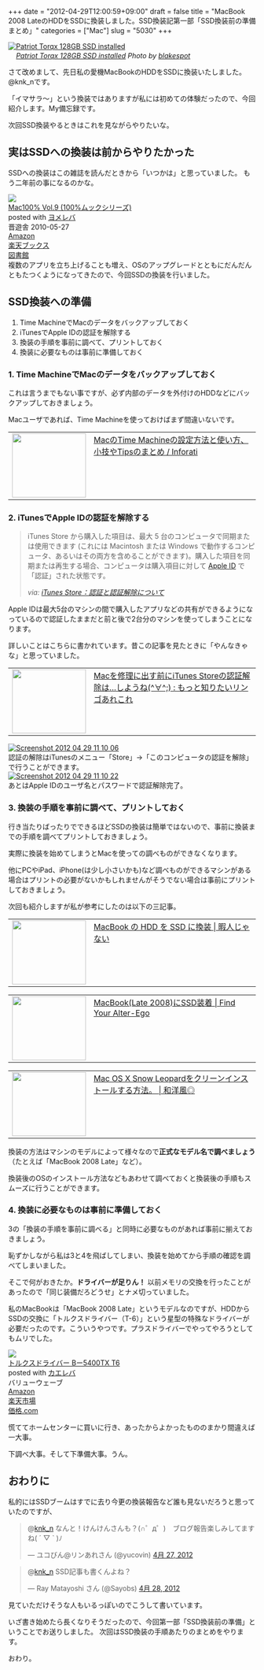 +++
date = "2012-04-29T12:00:59+09:00"
draft = false
title = "MacBook 2008 LateのHDDをSSDに換装しました。SSD換装記第一部「SSD換装前の準備まとめ」"
categories = ["Mac"]
slug = "5030"
+++

<div class="center"><a href="http://www.flickr.com/photos/35448539@N00/4250766739/" title="Patriot Torqx 128GB SSD installed by blakespot, on Flickr" target="_blank"><img class="flickr_photo" src="http://farm3.static.flickr.com/2743/4250766739_bff84bd99c_z.jpg" alt="Patriot Torqx 128GB SSD installed" width=""/></a></div><cite class="flickr_photographer"><img src="http://farm4.static.flickr.com/3329/favicons/72157601614001242_7730.png" width="16" /><a href="http://www.flickr.com/photos/35448539@N00/4250766739/">Patriot Torqx 128GB SSD installed</a> Photo by <a href="http://www.flickr.com/photos/35448539@N00/">blakespot</a></cite>

さて改めまして、先日私の愛機MacBookのHDDをSSDに換装いたしました。@knk_nです。

「イマサラ〜」という換装ではありますが私には初めての体験だったので、今回紹介します。My備忘録です。

次回SSD換装やるときはこれを見ながらやりたいな。<!--more--><h2>実はSSDへの換装は前からやりたかった</h2>
SSDへの換装はこの雑誌を読んだときから「いつかは」と思っていました。
もう二年前の事になるのかな。

<div class="booklink-box"><div class="booklink-image"><a href="http://www.amazon.co.jp/exec/obidos/asin/4863911017/knkn-22/" rel="nofollow" target="_blank"><img src="http://ecx.images-amazon.com/images/I/51YC%2BDSeAkL._SL160_.jpg" style="border: none;" /></a></div><div class="booklink-info"><div class="booklink-name"><a href="http://www.amazon.co.jp/exec/obidos/asin/4863911017/knkn-22/" rel="nofollow" target="_blank">Mac100% Vol.9 (100%ムックシリーズ)</a><div class="booklink-powered-date">posted with <a href="http://yomereba.com" target="_blank">ヨメレバ</a></div></div><div class="booklink-detail"> 晋遊舎 2010-05-27    </div><div class="booklink-link2"><div class="shoplinkamazon"><a href="http://www.amazon.co.jp/exec/obidos/asin/4863911017/knkn-22/" rel="nofollow" target="_blank" title="アマゾン" >Amazon</a></div><div class="shoplinkrakuten"><a href="http://hb.afl.rakuten.co.jp/hgc/0f5dc138.501851a3.0f5dc139.bdbe2eb7/?pc=http%3A%2F%2Fbooks.rakuten.co.jp%2Frb%2F6496121%2F%3Fscid%3Daf_ich_link_urltxt%26m%3Dhttp%3A%2F%2Fm.rakuten.co.jp%2Fev%2Fbook%2F" rel="nofollow" target="_blank" title="楽天ブックス" >楽天ブックス</a></div><div class="shoplinktoshokan"><a href="http://calil.jp/book/4863911017" rel="nofollow" target="_blank" title="図書館" >図書館</a></div></div></div><div class="booklink-footer"></div></div>
複数のアプリを立ち上げることも増え、OSのアップグレードとともにだんだんともたつくようになってきたので、今回SSDの換装を行いました。


<h2>SSD換装への準備</h2>
<ol>
<li>Time MachineでMacのデータをバックアップしておく</li>
<li>iTunesでApple IDの認証を解除する</li>
<li>換装の手順を事前に調べて、プリントしておく</li>
<li>換装に必要なものは事前に準備しておく</li>
</ol>

<h3>1. Time MachineでMacのデータをバックアップしておく</h3>
これは言うまでもない事ですが、必ず内部のデータを外付けのHDDなどにバックアップしておきましょう。

Macユーザであれば、Time Machineを使っておけばまず間違いないです。

<table width="100%"><td valign="top" width="150"><a href="http://inforati.jp/apple/mac-tips-techniques/system-hints/how-to-use-mac-time-machine-back-up.html" target="_blank"><img border="0" src="http://capture.heartrails.com/150x130/shadow?http://inforati.jp/apple/mac-tips-techniques/system-hints/how-to-use-mac-time-machine-back-up.html" alt="" width="150" height="130" /></a></td><td valign="top"><a  href="http://inforati.jp/apple/mac-tips-techniques/system-hints/how-to-use-mac-time-machine-back-up.html" target="_blank">MacのTime Machineの設定方法と使い方、小技やTipsのまとめ / Inforati</a><script type="text/javascript">var url = "http://inforati.jp/apple/mac-tips-techniques/system-hints/how-to-use-mac-time-machine-back-up.html";</script><script src="http://api.b.st-hatena.com/entry.count?url=http://inforati.jp/apple/mac-tips-techniques/system-hints/how-to-use-mac-time-machine-back-up.html&callback=hatebTxt"></script>
</td></table>

<h3>2. iTunesでApple IDの認証を解除する</h3>
<blockquote cite="http://support.apple.com/kb/HT1420?viewlocale=ja_JP" title="iTunes Store：認証と認証解除について">
<p>iTunes Store から購入した項目は、最大 5 台のコンピュータで同期または使用できます (これには Macintosh または Windows で動作するコンピュータ、あるいはその両方を含めることができます)。購入した項目を同期または再生する場合、コンピュータは購入項目に対して <a href="http://support.apple.com/kb/HE37?viewlocale=ja_JP" onclick="s_objectID=&quot;http://support.apple.com/kb/HE37?viewlocale=ja_JP_1&quot;;return this.s_oc?this.s_oc(e):true">Apple ID</a> で「認証」された状態です。</p>
<cite>via: <a href="http://support.apple.com/kb/HT1420?viewlocale=ja_JP" target="_blank">iTunes Store：認証と認証解除について</a></cite>
</blockquote>

Apple IDは最大5台のマシンの間で購入したアプリなどの共有ができるようになっているので認証したままだと前と後で2台分のマシンを使ってしまうことになります。

詳しいことはこちらに書かれています。昔この記事を見たときに「やんなきゃな」と思っていました。

<table width="100%"><td valign="top" width="150"><a href="http://yucomac.blog96.fc2.com/blog-entry-359.html" target="_blank"><img border="0" src="http://capture.heartrails.com/150x130/shadow?http://yucomac.blog96.fc2.com/blog-entry-359.html" alt="" width="150" height="130" /></a></td><td valign="top"><a  href="http://yucomac.blog96.fc2.com/blog-entry-359.html" target="_blank">Macを修理に出す前にiTunes Storeの認証解除は…しようね(^∀^;) : もっと知りたいリンゴあれこれ</a><script type="text/javascript">var url = "http://yucomac.blog96.fc2.com/blog-entry-359.html";</script><script src="http://api.b.st-hatena.com/entry.count?url=http://yucomac.blog96.fc2.com/blog-entry-359.html&callback=hatebTxt"></script>
</td></table>


<div class="center"><a href="http://knk-n.com.s3-website-ap-northeast-1.amazonaws.com/images/2012/04/screenshot-2012-04-29-11.10.06.jpg"><img src="http://knk-n.com.s3-website-ap-northeast-1.amazonaws.com/images/2012/04/screenshot-2012-04-29-11.10.06.jpg" alt="Screenshot 2012 04 29 11 10 06" title="screenshot 2012-04-29 11.10.06.jpg" border="0" width="" height="" /></a></div>
認証の解除はiTunesのメニュー「Store」→「このコンピュータの認証を解除」で行うことができます。

<div class="center"><a href="http://knk-n.com.s3-website-ap-northeast-1.amazonaws.com/images/2012/04/screenshot-2012-04-29-11.10.22.jpg"><img src="http://knk-n.com.s3-website-ap-northeast-1.amazonaws.com/images/2012/04/screenshot-2012-04-29-11.10.22.jpg" alt="Screenshot 2012 04 29 11 10 22" title="screenshot 2012-04-29 11.10.22.jpg" border="0" width="" height="" /></a></div>
あとはApple IDのユーザ名とパスワードで認証解除完了。


<h3>3. 換装の手順を事前に調べて、プリントしておく</h3>
行き当たりばったりでできるほどSSDの換装は簡単ではないので、事前に換装までの手順を調べてプリントしておきましょう。

実際に換装を始めてしまうとMacを使っての調べものができなくなります。

他にPCやiPad、iPhone(は少し小さいかも)など調べものができるマシンがある場合はプリントの必要がないかもしれませんがそうでない場合は事前にプリントしておきましょう。

次回も紹介しますが私が参考にしたのは以下の三記事。
<table width="100%"><td valign="top" width="150"><a href="http://hima-j.in/mac/macbook-hdd-ssd-2/" target="_blank"><img border="0" src="http://capture.heartrails.com/150x130/shadow?http://hima-j.in/mac/macbook-hdd-ssd-2/" alt="" width="150" height="130" /></a></td><td valign="top"><a  href="http://hima-j.in/mac/macbook-hdd-ssd-2/" target="_blank">MacBook の HDD を SSD に換装 | 暇人じゃない</a><script type="text/javascript">var url = "http://hima-j.in/mac/macbook-hdd-ssd-2/";</script><script src="http://api.b.st-hatena.com/entry.count?url=http://hima-j.in/mac/macbook-hdd-ssd-2/&callback=hatebTxt"></script>
</td></table>

<table width="100%"><td valign="top" width="150"><a href="http://www.alter-ego.jp/2011/05/23/1644/" target="_blank"><img border="0" src="http://capture.heartrails.com/150x130/shadow?http://www.alter-ego.jp/2011/05/23/1644/" alt="" width="150" height="130" /></a></td><td valign="top"><a  href="http://www.alter-ego.jp/2011/05/23/1644/" target="_blank">MacBook(Late 2008)にSSD装着 | Find Your Alter-Ego</a><script type="text/javascript">var url = "http://www.alter-ego.jp/2011/05/23/1644/";</script><script src="http://api.b.st-hatena.com/entry.count?url=http://www.alter-ego.jp/2011/05/23/1644/&callback=hatebTxt"></script>
</td></table>

<table width="100%"><td valign="top" width="150"><a href="http://wayohoo.com/mac/tips/mac-os-x-snow-leopard-clean-install-method.html" target="_blank"><img border="0" src="http://capture.heartrails.com/150x130/shadow?http://wayohoo.com/mac/tips/mac-os-x-snow-leopard-clean-install-method.html" alt="" width="150" height="130" /></a></td><td valign="top"><a  href="http://wayohoo.com/mac/tips/mac-os-x-snow-leopard-clean-install-method.html" target="_blank">Mac OS X Snow Leopardをクリーンインストールする方法。 | 和洋風◎</a><script type="text/javascript">var url = "http://wayohoo.com/mac/tips/mac-os-x-snow-leopard-clean-install-method.html";</script><script src="http://api.b.st-hatena.com/entry.count?url=http://wayohoo.com/mac/tips/mac-os-x-snow-leopard-clean-install-method.html&callback=hatebTxt"></script>
</td></table>

換装の方法はマシンのモデルによって様々なので<strong>正式なモデル名で調べましょう</strong>（たとえば「MacBook 2008 Late」など）。

換装後のOSのインストール方法などもあわせて調べておくと換装後の手順もスムーズに行うことができます。

<h3>4. 換装に必要なものは事前に準備しておく</h3>
3の「換装の手順を事前に調べる」と同時に必要なものがあれば事前に揃えておきましょう。

恥ずかしながら私は3と4を飛ばしてしまい、換装を始めてから手順の確認を調べてしまいました。

そこで何がおきたか。<strong>ドライバーが足りん！</strong>
以前メモリの交換を行ったことがあったので「同じ装備だろどうせ」とナメ切っていました。

私のMacBookは「MacBook 2008 Late」というモデルなのですが、HDDからSSDの交換に「トルクスドライバー（T-6）」という星型の特殊なドライバーが必要だったのです。こういうやつです。プラスドライバーでやってやろうとしてもムリでした。

<div class="kaerebalink-box"><div class="kaerebalink-image"><a href="http://www.amazon.co.jp/exec/obidos/ASIN/B001VB8ANQ/knkn-22/ref=nosim/" rel="nofollow" target="_blank"><img src="http://ecx.images-amazon.com/images/I/31IzUXWZG7L._SL160_.jpg" style="border: none;" /></a></div><div class="kaerebalink-info"><div class="kaerebalink-name"><a href="http://www.amazon.co.jp/exec/obidos/ASIN/B001VB8ANQ/knkn-22/ref=nosim/" rel="nofollow" target="_blank">トルクスドライバー Bー5400TX T6</a><div class="kaerebalink-powered-date">posted with <a href="http://kaereba.com" target="_blank">カエレバ</a></div></div><div class="kaerebalink-detail"> バリューウェーブ     </div><div class="kaerebalink-link1"><div class="shoplinkamazon"><a href="http://www.amazon.co.jp/gp/search?keywords=B%81%5B5400TX%20T6%20%83g%83%8B%83N%83X%83h%83%89%83C%83o%81%5B&__mk_ja_JP=%83J%83%5E%83J%83i&tag=knkn-22" rel="nofollow" target="_blank" title="アマゾン" >Amazon</a></div><div class="shoplinkrakuten"><a href="http://hb.afl.rakuten.co.jp/hgc/0f5dc138.501851a3.0f5dc139.bdbe2eb7/?pc=http%3A%2F%2Fsearch.rakuten.co.jp%2Fsearch%2Fmall%2FB%25E3%2583%25BC5400TX%2520T6%2520%25E3%2583%2588%25E3%2583%25AB%25E3%2582%25AF%25E3%2582%25B9%25E3%2583%2589%25E3%2583%25A9%25E3%2582%25A4%25E3%2583%2590%25E3%2583%25BC%2F-%2Ff.1-p.1-s.1-sf.0-st.A-v.2%3Fx%3D0%26scid%3Daf_ich_link_urltxt%26m%3Dhttp%3A%2F%2Fm.rakuten.co.jp%2F" rel="nofollow" target="_blank" title="楽天市場" >楽天市場</a></div><div class="shoplinkkakakucom"><a href="http://kakaku.com/search_results/B%81%5B5400TX%20T6%20%83g%83%8B%83N%83X%83h%83%89%83C%83o%81%5B/" rel="nofollow" target="_blank" title="kakakucom" >価格.com</a></div></div></div></div>

慌ててホームセンターに買いに行き、あったからよかったもののまかり間違えば一大事。

下調べ大事。そして下準備大事。うん。

<h2>おわりに</h2>

私的にはSSDブームはすでに去り今更の換装報告など誰も見ないだろうと思っていたのですが、

<blockquote class="twitter-tweet" data-in-reply-to="195771368564998144" lang="ja"><p>@<a href="https://twitter.com/knk_n">knk_n</a> なんと！けんけんさんも？(∩゜д゜)　ブログ報告楽しみしてますね( ´ ▽ ` )ﾉ</p>&mdash; ユコびん@リンあれさん (@yucovin) <a href="https://twitter.com/yucovin/status/195821175593631744" data-datetime="2012-04-27T10:26:21+00:00">4月 27, 2012</a></blockquote>

<blockquote class="twitter-tweet" data-in-reply-to="196089807947055104" lang="ja"><p>@<a href="https://twitter.com/knk_n">knk_n</a> SSD記事も書くんよね？</p>&mdash; Ray Matayoshi さん (@Sayobs) <a href="https://twitter.com/Sayobs/status/196090091431673856" data-datetime="2012-04-28T04:14:55+00:00">4月 28, 2012</a></blockquote>

見ていただけそうな人もいるっぽいのでこうして書いています。

いざ書き始めたら長くなりそうだったので、今回第一部「SSD換装前の準備」ということでお送りしました。
次回はSSD換装の手順あたりのまとめをやります。

おわり。
